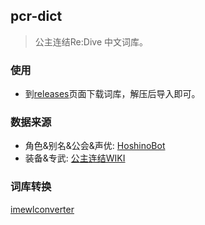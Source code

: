 ## pcr-dict

> 公主连结Re:Dive 中文词库。

### 使用

- 到[releases](https://github.com/HCLonely/pcr-dict/releases)页面下载词库，解压后导入即可。

### 数据来源

- 角色&别名&公会&声优: [HoshinoBot](https://github.com/Ice-Cirno/HoshinoBot)
- 装备&专武: [公主连结WIKI](https://wiki.biligame.com/pcr/%E9%A6%96%E9%A1%B5)

### 词库转换

[imewlconverter](https://github.com/studyzy/imewlconverter)

